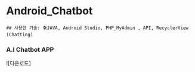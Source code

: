 # Android_Chatbot

```
## 사용한 기술: 🛠️JAVA, Android Studio, PHP_MyAdmin , API, RecyclerView (Chatting)

```
### A.I Chatbot APP


![다운로드]

